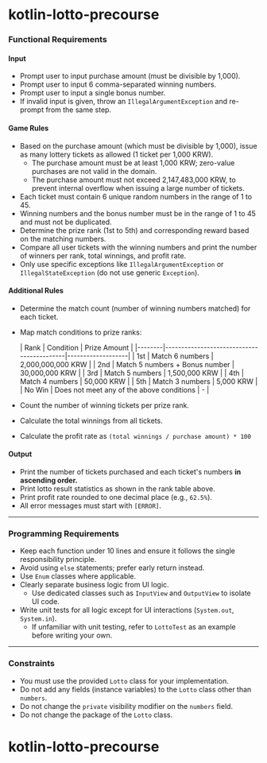 # kotlin-lotto-precourse

### Functional Requirements

#### Input

-  Prompt user to input purchase amount (must be divisible by 1,000).
- Prompt user to input 6 comma-separated winning numbers.
- Prompt user to input a single bonus number.
- If invalid input is given, throw an `IllegalArgumentException` and re-prompt from the same step.

#### Game Rules

-  Based on the purchase amount (which must be divisible by 1,000), issue as many lottery tickets as allowed (1
  ticket per 1,000 KRW).
    - The purchase amount must be at least 1,000 KRW; zero-value purchases are not valid in the domain.
    - The purchase amount must not exceed 2,147,483,000 KRW, to prevent internal overflow when issuing a large
      number of tickets.
- Each ticket must contain 6 unique random numbers in the range of 1 to 45.
- Winning numbers and the bonus number must be in the range of 1 to 45 and must not be duplicated.
- Determine the prize rank (1st to 5th) and corresponding reward based on the matching numbers.
- Compare all user tickets with the winning numbers and print the number of winners per rank, total winnings, and
  profit rate.
- Only use specific exceptions like `IllegalArgumentException` or `IllegalStateException` (do not use generic
  `Exception`).

#### Additional Rules

- Determine the match count (number of winning numbers matched) for each ticket.
- Map match conditions to prize ranks:

  | Rank   | Condition                                 | Prize Amount      |
      |--------|-------------------------------------------|-------------------|
  | 1st    | Match 6 numbers                           | 2,000,000,000 KRW |
  | 2nd    | Match 5 numbers + Bonus number            | 30,000,000 KRW    |
  | 3rd    | Match 5 numbers                           | 1,500,000 KRW     |
  | 4th    | Match 4 numbers                           | 50,000 KRW        |
  | 5th    | Match 3 numbers                           | 5,000 KRW         |
  | No Win | Does not meet any of the above conditions | -                 |

- Count the number of winning tickets per prize rank.
- Calculate the total winnings from all tickets.
- Calculate the profit rate as `(total winnings / purchase amount) * 100`

#### Output

- Print the number of tickets purchased and each ticket's numbers **in ascending order.**
- Print lotto result statistics as shown in the rank table above.
- Print profit rate rounded to one decimal place (e.g., `62.5%`).
- All error messages must start with `[ERROR]`.

---

### Programming Requirements

- Keep each function under 10 lines and ensure it follows the single responsibility principle.
- Avoid using `else` statements; prefer early return instead.
- Use `Enum` classes where applicable.
- Clearly separate business logic from UI logic.
    - Use dedicated classes such as `InputView` and `OutputView` to isolate UI code.
- Write unit tests for all logic except for UI interactions (`System.out`, `System.in`).
    - If unfamiliar with unit testing, refer to `LottoTest` as an example before writing your own.

---

### Constraints

- You must use the provided `Lotto` class for your implementation.
- Do not add any fields (instance variables) to the `Lotto` class other than `numbers`.
- Do not change the `private` visibility modifier on the `numbers` field.
- Do not change the package of the `Lotto` class.
# kotlin-lotto-precourse
